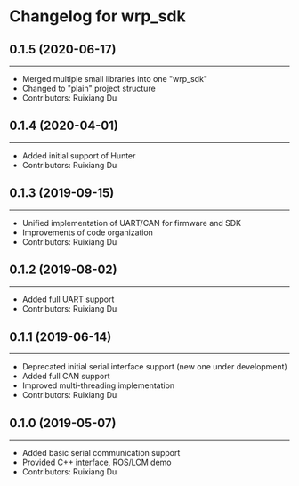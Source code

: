 # Changelog for wrp_sdk

## 0.1.5 (2020-06-17)
-------------------
* Merged multiple small libraries into one "wrp_sdk"
* Changed to "plain" project structure
* Contributors: Ruixiang Du

## 0.1.4 (2020-04-01)
-------------------
* Added initial support of Hunter
* Contributors: Ruixiang Du

## 0.1.3 (2019-09-15)
------------------
* Unified implementation of UART/CAN for firmware and SDK
* Improvements of code organization
* Contributors: Ruixiang Du

## 0.1.2 (2019-08-02)
------------------
* Added full UART support
* Contributors: Ruixiang Du

## 0.1.1 (2019-06-14)
------------------
* Deprecated initial serial interface support (new one under development)
* Added full CAN support
* Improved multi-threading implementation
* Contributors: Ruixiang Du

## 0.1.0 (2019-05-07)
------------------

* Added basic serial communication support
* Provided C++ interface, ROS/LCM demo
* Contributors: Ruixiang Du
